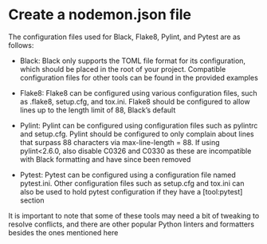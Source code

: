 # Create a nodemon.json file

The configuration files used for Black, Flake8, Pylint, and Pytest are as follows:

- Black: Black only supports the TOML file format for its configuration, which should be placed in the root of your project. Compatible configuration files for other tools can be found in the provided examples

- Flake8: Flake8 can be configured using various configuration files, such as .flake8, setup.cfg, and tox.ini. Flake8 should be configured to allow lines up to the length limit of 88, Black’s default

- Pylint: Pylint can be configured using configuration files such as pylintrc and setup.cfg. Pylint should be configured to only complain about lines that surpass 88 characters via max-line-length = 88. If using pylint<2.6.0, also disable C0326 and C0330 as these are incompatible with Black formatting and have since been removed

- Pytest: Pytest can be configured using a configuration file named pytest.ini. Other configuration files such as setup.cfg and tox.ini can also be used to hold pytest configuration if they have a [tool:pytest] section

It is important to note that some of these tools may need a bit of tweaking to resolve conflicts, and there are other popular Python linters and formatters besides the ones mentioned here

